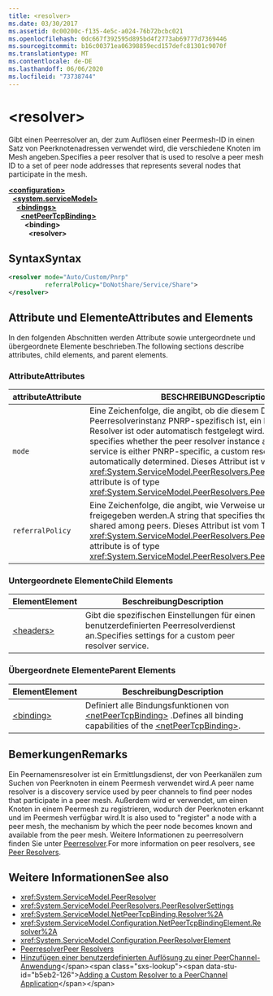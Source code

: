 ```yaml
---
title: <resolver>
ms.date: 03/30/2017
ms.assetid: 0c00200c-f135-4e5c-a024-76b72bcbc021
ms.openlocfilehash: 0dc667f392595d895bd4f2773ab69777d7369446
ms.sourcegitcommit: b16c00371ea06398859ecd157defc81301c9070f
ms.translationtype: MT
ms.contentlocale: de-DE
ms.lasthandoff: 06/06/2020
ms.locfileid: "73738744"
---
```

# \<resolver>
<span data-ttu-id="b5eb2-101">Gibt einen Peerresolver an, der zum Auflösen einer Peermesh-ID in einen Satz von Peerknotenadressen verwendet wird, die verschiedene Knoten im Mesh angeben.</span><span class="sxs-lookup"><span data-stu-id="b5eb2-101">Specifies a peer resolver that is used to resolve a peer mesh ID to a set of peer node addresses that represents several nodes that participate in the mesh.</span></span>  
  
[**\<configuration>**](../configuration-element.md)\
&nbsp;&nbsp;[**\<system.serviceModel>**](system-servicemodel.md)\
&nbsp;&nbsp;&nbsp;&nbsp;[**\<bindings>**](bindings.md)\
&nbsp;&nbsp;&nbsp;&nbsp;&nbsp;&nbsp;[**\<netPeerTcpBinding>**](netpeertcpbinding.md)\
&nbsp;&nbsp;&nbsp;&nbsp;&nbsp;&nbsp;&nbsp;&nbsp;**\<binding>**\
&nbsp;&nbsp;&nbsp;&nbsp;&nbsp;&nbsp;&nbsp;&nbsp;&nbsp;&nbsp;**\<resolver>**  
  
## <a name="syntax"></a><span data-ttu-id="b5eb2-102">Syntax</span><span class="sxs-lookup"><span data-stu-id="b5eb2-102">Syntax</span></span>  
  
```xml  
<resolver mode="Auto/Custom/Pnrp"
          referralPolicy="DoNotShare/Service/Share">
</resolver>
```  
  
## <a name="attributes-and-elements"></a><span data-ttu-id="b5eb2-103">Attribute und Elemente</span><span class="sxs-lookup"><span data-stu-id="b5eb2-103">Attributes and Elements</span></span>  
 <span data-ttu-id="b5eb2-104">In den folgenden Abschnitten werden Attribute sowie untergeordnete und übergeordnete Elemente beschrieben.</span><span class="sxs-lookup"><span data-stu-id="b5eb2-104">The following sections describe attributes, child elements, and parent elements.</span></span>  
  
### <a name="attributes"></a><span data-ttu-id="b5eb2-105">Attribute</span><span class="sxs-lookup"><span data-stu-id="b5eb2-105">Attributes</span></span>  
  
|<span data-ttu-id="b5eb2-106">attribute</span><span class="sxs-lookup"><span data-stu-id="b5eb2-106">Attribute</span></span>|<span data-ttu-id="b5eb2-107">BESCHREIBUNG</span><span class="sxs-lookup"><span data-stu-id="b5eb2-107">Description</span></span>|  
|---------------|-----------------|  
|`mode`|<span data-ttu-id="b5eb2-108">Eine Zeichenfolge, die angibt, ob die diesem Dienst zugeordnete Peerresolverinstanz PNRP-spezifisch ist, ein benutzerdefinierter Resolver ist oder automatisch festgelegt wird.</span><span class="sxs-lookup"><span data-stu-id="b5eb2-108">A string that specifies whether the peer resolver instance associated with this service is either PNRP-specific, a custom resolver, or automatically determined.</span></span> <span data-ttu-id="b5eb2-109">Dieses Attribut ist vom Typ <xref:System.ServiceModel.PeerResolvers.PeerResolverMode>.</span><span class="sxs-lookup"><span data-stu-id="b5eb2-109">This attribute is of type <xref:System.ServiceModel.PeerResolvers.PeerResolverMode>.</span></span>|  
|`referralPolicy`|<span data-ttu-id="b5eb2-110">Eine Zeichenfolge, die angibt, wie Verweise unter Peers freigegeben werden.</span><span class="sxs-lookup"><span data-stu-id="b5eb2-110">A string that specifies the way referrals are shared among peers.</span></span> <span data-ttu-id="b5eb2-111">Dieses Attribut ist vom Typ <xref:System.ServiceModel.PeerResolvers.PeerReferralPolicy>.</span><span class="sxs-lookup"><span data-stu-id="b5eb2-111">This attribute is of type <xref:System.ServiceModel.PeerResolvers.PeerReferralPolicy>.</span></span>|  
  
### <a name="child-elements"></a><span data-ttu-id="b5eb2-112">Untergeordnete Elemente</span><span class="sxs-lookup"><span data-stu-id="b5eb2-112">Child Elements</span></span>  
  
|<span data-ttu-id="b5eb2-113">Element</span><span class="sxs-lookup"><span data-stu-id="b5eb2-113">Element</span></span>|<span data-ttu-id="b5eb2-114">Beschreibung</span><span class="sxs-lookup"><span data-stu-id="b5eb2-114">Description</span></span>|  
|-------------|-----------------|  
|[\<headers>](headers.md)|<span data-ttu-id="b5eb2-115">Gibt die spezifischen Einstellungen für einen benutzerdefinierten Peerresolverdienst an.</span><span class="sxs-lookup"><span data-stu-id="b5eb2-115">Specifies settings for a custom peer resolver service.</span></span>|  
  
### <a name="parent-elements"></a><span data-ttu-id="b5eb2-116">Übergeordnete Elemente</span><span class="sxs-lookup"><span data-stu-id="b5eb2-116">Parent Elements</span></span>  
  
|<span data-ttu-id="b5eb2-117">Element</span><span class="sxs-lookup"><span data-stu-id="b5eb2-117">Element</span></span>|<span data-ttu-id="b5eb2-118">Beschreibung</span><span class="sxs-lookup"><span data-stu-id="b5eb2-118">Description</span></span>|  
|-------------|-----------------|  
|[\<binding>](bindings.md)|<span data-ttu-id="b5eb2-119">Definiert alle Bindungsfunktionen von [\<netPeerTcpBinding>](netpeertcpbinding.md) .</span><span class="sxs-lookup"><span data-stu-id="b5eb2-119">Defines all binding capabilities of the [\<netPeerTcpBinding>](netpeertcpbinding.md).</span></span>|  
  
## <a name="remarks"></a><span data-ttu-id="b5eb2-120">Bemerkungen</span><span class="sxs-lookup"><span data-stu-id="b5eb2-120">Remarks</span></span>  
 <span data-ttu-id="b5eb2-121">Ein Peernamensresolver ist ein Ermittlungsdienst, der von Peerkanälen zum Suchen von Peerknoten in einem Peermesh verwendet wird.</span><span class="sxs-lookup"><span data-stu-id="b5eb2-121">A peer name resolver is a discovery service used by peer channels to find peer nodes that participate in a peer mesh.</span></span> <span data-ttu-id="b5eb2-122">Außerdem wird er verwendet, um einen Knoten in einem Peermesh zu registrieren, wodurch der Peerknoten erkannt und im Peermesh verfügbar wird.</span><span class="sxs-lookup"><span data-stu-id="b5eb2-122">It is also used to "register" a node with a peer mesh, the mechanism by which the peer node becomes known and available from the peer mesh.</span></span> <span data-ttu-id="b5eb2-123">Weitere Informationen zu peerresolvern finden Sie unter [Peerresolver](../../../wcf/feature-details/peer-resolvers.md).</span><span class="sxs-lookup"><span data-stu-id="b5eb2-123">For more information on peer resolvers, see [Peer Resolvers](../../../wcf/feature-details/peer-resolvers.md).</span></span>  
  
## <a name="see-also"></a><span data-ttu-id="b5eb2-124">Weitere Informationen</span><span class="sxs-lookup"><span data-stu-id="b5eb2-124">See also</span></span>

- <xref:System.ServiceModel.PeerResolver>
- <xref:System.ServiceModel.PeerResolvers.PeerResolverSettings>
- <xref:System.ServiceModel.NetPeerTcpBinding.Resolver%2A>
- <xref:System.ServiceModel.Configuration.NetPeerTcpBindingElement.Resolver%2A>
- <xref:System.ServiceModel.Configuration.PeerResolverElement>
- [<span data-ttu-id="b5eb2-125">Peerresolver</span><span class="sxs-lookup"><span data-stu-id="b5eb2-125">Peer Resolvers</span></span>](../../../wcf/feature-details/peer-resolvers.md)
- <span data-ttu-id="b5eb2-126">[Hinzufügen einer benutzerdefinierten Auflösung zu einer PeerChannel-Anwendung](https://docs.microsoft.com/previous-versions/ms730105(v=vs.90))</span><span class="sxs-lookup"><span data-stu-id="b5eb2-126">[Adding a Custom Resolver to a PeerChannel Application](https://docs.microsoft.com/previous-versions/ms730105(v=vs.90))</span></span>

